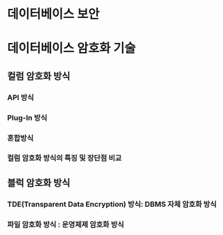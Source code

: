 # 데이터베이스 보안
# 데이터베이스 암호화 기술

## 컬럼 암호화 방식
### API 방식
### Plug-In  방식
### 혼합방식
### 컬럼 암호화 방식의 특징 및 장단점 비교


## 블럭 암호화 방식
### TDE(Transparent Data Encryption) 방식: DBMS 자체 암호화 방식
### 파일 암호화 방식 : 운영체제 암호화 방식







